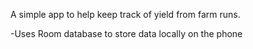 A simple app to help keep track of yield from farm runs.

-Uses Room database to store data locally on the phone